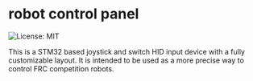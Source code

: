 # robot control panel

![License: MIT](https://img.shields.io/badge/License-MIT-red.svg)

This is a STM32 based joystick and switch HID input device with a fully customizable layout. It is intended to be used as a more precise way to control FRC competition robots.
